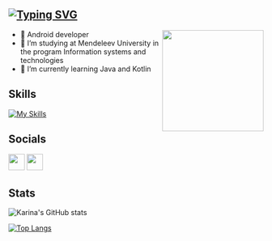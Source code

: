 ## [![Typing SVG](https://readme-typing-svg.herokuapp.com?font=Raleway&pause=1000&color=e5289e&width=435&lines=Karina+Gimalova)](https://git.io/typing-svg)

<img align='right'
     src="https://media.giphy.com/media/llarwdtFqG63IlqUR1/giphy.gif" 
     width="200">

* 👾 Android developer
* 🔭 I’m studying at Mendeleev University in the program Information systems and technologies
* 💖 I’m currently learning Java and Kotlin

## Skills
[![My Skills](https://skillicons.dev/icons?i=androidstudio,kotlin,java,cs,html,css,postgres,figma,firebase)](https://skillicons.dev)

## Socials
<p align="left"> 
  <a href="https://discord.com/users/7983" target="_blank" rel="noreferrer">
    <img src="https://raw.githubusercontent.com/danielcranney/readme-generator/main/public/icons/socials/discord.svg" width="32" height="32" /></a> 
  
  <a href="https://t.me/kabrishka" target="_blank" rel="noreferrer">
    <img src="https://user-images.githubusercontent.com/49933115/139837223-bf23d3a9-4638-4e17-994a-ac8678d5f517.png" width="32" height="32" /></a>
</p>

## Stats

![Karina's GitHub stats](https://github-readme-stats.vercel.app/api?username=kabrishka&show_icons=true&theme=synthwave)

[![Top Langs](https://github-readme-stats.vercel.app/api/top-langs/?username=kabrishka&layout=compact&theme=synthwave)](https://github.com/kabrishka/github-readme-stats)
